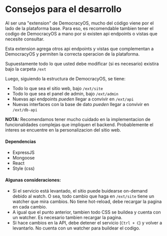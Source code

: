 # Consejos para el desarrollo

Al ser una "extension" de DemocracyOS, mucho del código viene por el lado de la plataforma base. Para eso, es recomendable tambien tener el codigo de DemocracyOS a mano por si existen api endpoints o vistas que necesite consultar.

Esta extension agrega otros api endpoints y vistas que complementan a DemocracyOS y permiten la correcta operacion de la plataforma.

Supuestamente todo lo que usted debe modificar (si es necesario) existira bajo la carpeta `/ext`

Luego, siguiendo la estructura de DemocracyOS, se tiene:

* Todo lo que sea el sitio web, bajo `/ext/site`
* Todo lo que sea el panel de admin, bajo `/ext/admin`
* Nuevas api endpoints *pueden* llegar a convivir en `/ext/api`
* Nuevas interfaces con la base de dato *pueden* llegar a convivir en `/ext/db-api`

**NOTA:** Recomendamos tener mucho cuidado en la implementacion de funcionalidades complejas que impliquen el backend. Probablemente el interes se encuentre en la personalizacion del sitio web.

#### Dependencias
- ExpressJS
- Mongoose
- React
- Style (css)

#### Algunas consideraciones:

- Si el servicio está levantado, el sitio puede buidearse on-demand debido al watch. O sea, todo cambio que haga en `/ext/site` tiene un watcher que mira cambios. No tiene hot-reload, debe recargar la pagina en cada cambio.
- A igual que el punto anterior, tambien todo CSS se buildea y cuenta con un watcher. Es necesario tambien recargar la pagina.
- Si hace cambios en la API, debe detener el servicio (`Ctrl + C`) y volver a levantarlo. No cuenta con un watcher para buildear el codigo.
